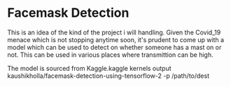   # Facemask Detection
  
  This is an idea of the kind of the project i will handling.
  Given the Covid_19 menace which is not stopping anytime soon, it's prudent to come up with a model which can be used to detect on whether someone has a mast on or not. This can be used in various places where transmittion can be high.
  
 The model is sourced from Kaggle.kaggle kernels output kaushikholla/facemask-detection-using-tensorflow-2 -p /path/to/dest
 
